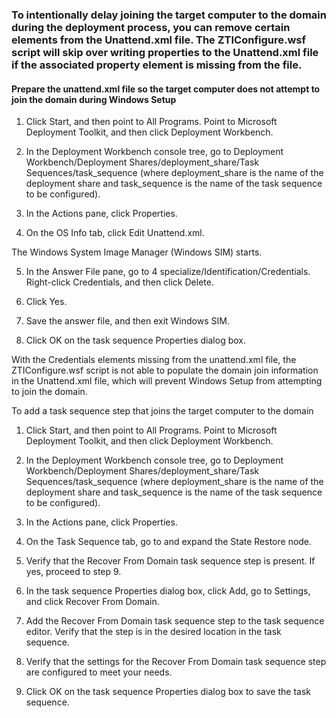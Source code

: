 ### To intentionally delay joining the target computer to the domain during the deployment process, you can remove certain elements from the Unattend.xml file. The ZTIConfigure.wsf script will skip over writing properties to the Unattend.xml file if the associated property element is missing from the file.



#### Prepare the unattend.xml file so the target computer does not attempt to join the domain during Windows Setup

1.   Click Start, and then point to All Programs. Point to Microsoft Deployment Toolkit, and then click Deployment Workbench.

2.   In the Deployment Workbench console tree, go to Deployment Workbench/Deployment Shares/deployment_share/Task Sequences/task_sequence (where deployment_share is the name of the deployment share and task_sequence is the name of the task sequence to be configured).

3.   In the Actions pane, click Properties.

4.   On the OS Info tab, click Edit Unattend.xml.

The Windows System Image Manager (Windows SIM) starts.

5.   In the Answer File pane, go to 4 specialize/Identification/Credentials. Right-click Credentials, and then click Delete.

6.   Click Yes.

7.   Save the answer file, and then exit Windows SIM.

8.   Click OK on the task sequence Properties dialog box.

With the Credentials elements missing from the unattend.xml file, the ZTIConfigure.wsf script is not able to populate the domain join information in the Unattend.xml file, which will prevent Windows Setup from attempting to join the domain.

To add a task sequence step that joins the target computer to the domain

1.   Click Start, and then point to All Programs. Point to Microsoft Deployment Toolkit, and then click Deployment Workbench.

2.   In the Deployment Workbench console tree, go to Deployment Workbench/Deployment Shares/deployment_share/Task Sequences/task_sequence (where deployment_share is the name of the deployment share and task_sequence is the name of the task sequence to be configured).

3.   In the Actions pane, click Properties.

4.   On the Task Sequence tab, go to and expand the State Restore node.

5.   Verify that the Recover From Domain task sequence step is present. If yes, proceed to step 9.

6.   In the task sequence Properties dialog box, click Add, go to Settings, and click Recover From Domain.

7.   Add the Recover From Domain task sequence step to the task sequence editor. Verify that the step is in the desired location in the task sequence.

8.   Verify that the settings for the Recover From Domain task sequence step are configured to meet your needs.

9.   Click OK on the task sequence Properties dialog box to save the task sequence.


 
